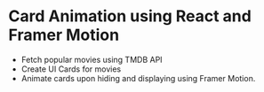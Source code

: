 # Card Animation using React and Framer Motion

- Fetch popular movies using TMDB API
- Create UI Cards for movies
- Animate cards upon hiding and displaying using Framer Motion.
